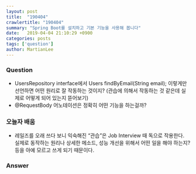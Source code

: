 ```yaml
---
layout: post
title:  "190404"
crawlertitle: "190404"
summary: "Spring Boot를 설치하고 기본 기능을 사용해 봅니다"
date:   2019-04-04 21:10:29 +0900
categories: posts
tags: ['question']
author: MartianLee
---
```


### Question
- UsersRepository interface에서
Users findByEmail(String email); 이렇게만 선언하면 어떤 원리로 잘 작동하는 것이지? (관습에 의해서 작동하는 것 같은데 실제로 어떻게 되어 있는지 뜯어보기)
- @RequestBody 어노테이션은 정확히 어떤 기능을 하는걸까?


### 오늘자 배움
- 레일즈를 오래 쓰다 보니 익숙해진 “관습”은 Job Interview 때 독으로 작용한다. 실제로 동작하는 원리나 상세한 메소드, 성능 개선을 위해서 어떤 일을 해야 하는지? 등을 아예 모르고 쓰게 되기 때문이다.

### Answer


